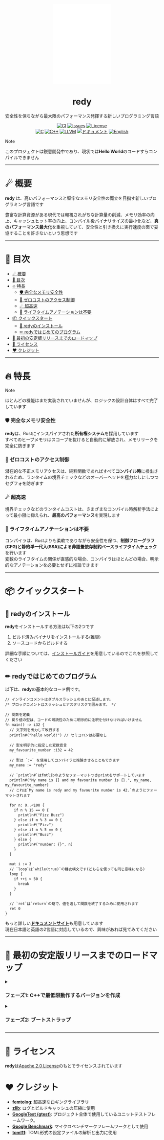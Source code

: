 <div align="center">
  <img src="src/build/resources/assets/logo_r.svg" width="192" alt="redy">
  <h1>redy</h1>

  安全性を保ちながら最大限のパフォーマンス発揮する新しいプログラミング言語

  [![CI](https://github.com/pugur523/redy/actions/workflows/ci.yml/badge.svg)](https://github.com/pugur523/redy/actions/workflows/ci.yml)
  [![Issues](https://img.shields.io/github/issues/pugur523/redy.svg)](https://github.com/pugur523/redy/issues)
  [![License](https://img.shields.io/badge/License-Apache%20License%20Version%202.0-red)](LICENSE)<br/>
  [![C](https://img.shields.io/badge/C-blue?logo=c)](https://www.c-language.org/)
  [![C++](https://img.shields.io/badge/C++-blue?logo=cplusplus)](https://isocpp.org/)
  [![LLVM](https://img.shields.io/badge/LLVM-20-emerald?logo=llvm)](https://llvm.org/docs/index.html)
  [![ドキュメント](https://img.shields.io/badge/ドキュメント-purple)](https://pugur523.github.io/redy_doc/ja/)
  [![English](https://img.shields.io/badge/English-blue)](README.md)
</div>

> [!NOTE]
> このプロジェクトは鋭意開発中であり、現状では**Hello World**のコードすらコンパイルできません

---

# ☄ 概要

**redy** は、高いパフォーマンスと堅牢なメモリ安全性の両立を目指す新しいプログラミング言語です

豊富な計算資源がある現代では軽視されがちな計算量の削減、メモリ効率の向上、キャッシュヒット率の向上、コンパイル後バイナリサイズの最小化など、**真のパフォーマンス最大化**を重視していて、安全性と引き換えに実行速度の面で妥協することを許さないという思想です

---

# 📖 目次

- [☄ 概要](#-概要)
- [📖 目次](#-目次)
- [🔥 特長](#-特長)
    - [🛡️ 完全なメモリ安全性](#️-完全なメモリ安全性)
    - [🚫 ゼロコストのアクセス制御](#-ゼロコストのアクセス制御)
    - [☄ 超高速](#-超高速)
    - [🍃 ライフタイムアノテーションは不要](#-ライフタイムアノテーションは不要)
- [📦 クイックスタート](#-クイックスタート)
  - [🍭 redyのインストール](#-redyのインストール)
  - [✏ redyではじめてのプログラム](#-redyではじめてのプログラム)
- [🚀 最初の安定版リリースまでのロードマップ](#-最初の安定版リリースまでのロードマップ)
- [🪪 ライセンス](#-ライセンス)
- [❤️ クレジット](#️-クレジット)

---

# 🔥 特長

> [!NOTE]
> ほとんどの機能はまだ実装されていませんが、ロジックの設計自体はすべて完了しています

### 🛡️ 完全なメモリ安全性

**redy**は、Rustにインスパイアされた**所有権システム**を採用しています  
すべてのヒープメモリはスコープを抜けると自動的に解放され、メモリリークを完全に防ぎます

### 🚫 ゼロコストのアクセス制御

潜在的な不正メモリアクセスは、純粋関数であればすべて**コンパイル時**に検出されるため、ランタイムの境界チェックなどのオーバーヘッドを極力なしにしつつセグフォを防ぎます

### ☄ 超高速

境界チェックなどのランタイムコストは、さまざまなコンパイル時解析手法によって最小限に抑えられ、**最高のパフォーマンス**を実現します

### 🍃 ライフタイムアノテーションは不要

コンパイラは、Rustよりも柔軟でありながら安全性を保つ、**制御フローグラフ(CFG)**と**静的単一代入(SSA)**による**非語彙依存制約ベースライフタイムチェック**を行います  
変数のライフタイムの関係が直感的な場合、コンパイラはほとんどの場合、明示的なアノテーションを必要とせずに推論できます

---

# 📦 クイックスタート

## 🍭 redyのインストール

**redy**をインストールする方法は以下の2つです
  1. ビルド済みバイナリをインストールする(推奨)
  2. ソースコードからビルドする

詳細な手順については、[インストールガイド](docs/INSTALL.ja.md)を用意しているのでこれを参照してください

## ✏ redyではじめてのプログラム

以下は、**redy**の基本的なコード例です。

```redy
// インラインコメントはダブルスラッシュのあとに記述します。
/* ブロックコメントはスラッシュとアスタリスクで囲みます。 */

// 関数を定義
// 戻り値の型は、コードの可読性のために明示的に注釈を付けなければいけません
fn main() -> i32 {
  // 文字列を出力して改行する
  println#("hello world!") // セミコロンは必要なし

  // 型を明示的に指定した変数宣言
  my_favourite_number :i32 = 42

  // 型は `:=` を使用してコンパイラに推論させることもできます
  my_name := "redy"

  // `println#`はfmtlibのようなフォーマットつきprintをサポートしています
  println#("My name is {} and my favourite number is {}.", my_name, my_favourite_number)
  // これは`My name is redy and my favourite number is 42.`のようにフォーマットされます

  for n: 0..<100 {
    if n % 15 == 0 {
      println#("Fizz Buzz")
    } else if n % 3 == 0 {
      println#("Fizz")
    } else if n % 5 == 0 {
      println#("Buzz")
    } else {
      println#("number: {}", n)
    }
  }

  mut i := 3
  // `loop`は`while(true)`の糖衣構文です(どちらを使っても同じ意味になる)
  loop {
    if ++i > 50 {
      break
    }
  }

  // `ret`は`return`の略で、値を返して関数を終了するために使用されます
  ret 0
}
```

もっと詳しい[**ドキュメントサイト**](https://pugur523.github.io/redy_doc/ja/)も用意しています  
現在日本語と英語の2言語に対応しているので、興味があれば見てみてください

---

# 🚀 最初の安定版リリースまでのロードマップ

<details close>
<summary>
  <h3>
    フェーズ1: C++で最低限動作するバージョンを作成
  </h3>
</summary>

  - [x] **ファイル管理**
    - [x] UTF-8ファイルの読み込みと検証
      - [x] 最新のUCDデータを使用した厳密なユニコードシーケンスの検証
    - [x] 複数ファイルの管理システム
    - [x] UTF-8ファイルカーソル

  - [x] **Diagnostic - エラー診断**
    - [x] コード
    - [x] 重大度
    - [x] エントリ
      - [x] ヘッダー
      - [x] ラベル
        - [x] ボディ
        - [x] アノテーション
    - [x] エラー診断エンジン
      - [x] フォーマッタ
        - [x] ヘッダーフォーマッタ
        - [x] ラベルフォーマッタ
          - [x] ソース行のレンダリング
        - [x] アノテーションフォーマッタ

  - [x] **Internationalization - 多言語サポート**
    - [x] i18nコード生成器(tomlの言語ファイルから)
      - [x] メモリ効率のための重複削減
    - [x] トランスレータ
      - [x] フォーマットサポート

  - [x] **base - 全体で共有されるモジュール**
    - [x] アリーナ(データ指向な構造の設計に便利)
    - [x] トークン定義
    - [x] キーワード定義
    - [x] 演算子定義
    - [x] トークンストリーム

  - [x] **Lexer - 字句解析**
    - [x] 識別子
      - [x] UAX #31 - ユニコード識別子のルールを使用
    - [x] キーワード
    - [x] リテラル
      - [x] 数値
      - [x] 文字
      - [x] 文字列
    - [x] 演算子
    - [x] 区切り文字

  - [x] **AST - 抽象構文木**
    - [x] コンテキスト(データ指向構造)
    - [x] ノード
      - [x] 式
        - [x] ブロックなし
          - [x] リテラル
          - [x] パス
          - [x] 単項演算子
          - [x] 二項演算子
          - [x] グループ化
          - [x] 配列
          - [x] タプル
          - [x] インデックス
          - [x] コンストラクタ
          - [x] 関数呼び出し
          - [x] フィールドアクセス
          - [x] クロージャ
          - [x] Await
          - [x] Continue
          - [x] Break
          - [x] Range
          - [x] Return
        - [x] ブロックあり
          - [x] ブロック
          - [x] Unsafe
          - [x] Fast
          - [x] If
          - [x] Loop
          - [x] While
          - [x] For
          - [x] Match
      - [x] 文
        - [x] 代入
        - [x] Const代入
        - [x] 文として扱う式
        - [x] モジュール
        - [x] 属性
        - [x] 関数
        - [x] 構造体
        - [x] 列挙型
        - [x] 共用体

  - [ ] **Parser - 構文解析**
    - [ ] 式
      - [ ] ブロックなし
        - [ ] リテラル
        - [ ] パス
        - [ ] 単項演算子
        - [ ] 二項演算子
        - [ ] グループ化
        - [ ] 配列
        - [ ] タプル
        - [ ] インデックス
        - [ ] コンストラクタ
        - [ ] 関数呼び出し
        - [ ] フィールドアクセス
        - [ ] クロージャ
        - [ ] Await
        - [ ] Continue
        - [ ] Break
        - [ ] Range
        - [ ] Return
      - [ ] ブロックあり
        - [ ] ブロック
        - [ ] Unsafe
        - [ ] Fast
        - [ ] If
        - [ ] Loop
        - [ ] While
        - [ ] For
        - [ ] Match
    - [ ] 文
      - [ ] 代入
      - [ ] Const代入
      - [ ] 文として扱う式
      - [ ] モジュール
      - [ ] 属性
      - [ ] 関数
      - [ ] 構造体
      - [ ] 列挙型
      - [ ] 共用体

  - [ ] **AST-Analyzer - AST解析**
    - [ ] シンボル解決
    - [ ] 型解決
    - [ ] Desugar

  - [ ] **HIR - 抽象度高めの中間表現**
    - [ ] コンテキスト(データ指向構造)

  - [ ] **HIR-Analyzer - HIR解析**
    - [ ] HIRの最適化

  - [ ] **MIR - 抽象度少し低めの中間表現**
    - [ ] コンテキスト(データ指向構造)

  - [ ] **MIR-Analyzer - MIR解析**
    - [ ] 借用チェッカー (Borrow Checker)
    - [ ] ライフタイムチェッカー
    - [ ] MIRの最適化

  - [ ] **Codegen - LLVMに渡すコードの生成**
    - [ ] MIRをLLVM-IRに変換

  - [ ] **redyで標準ライブラリの最初のバージョンを作成**

  - [ ] **v0.1.0 (C++で書かれたα版)をリリース**

</details>

<details close>
<summary>
<h3>
フェーズ2: ブートストラップ
</h3>
</summary>

  - [ ] **コンパイラ全体をredyで書き直す**

  - [ ] **v0.2.0(redyで書かれたα版)をリリース**

</details>

---

# 🪪 ライセンス

**redy**は[Apache 2.0 License](LICENSE)のもとでライセンスされています

# ❤️ クレジット

  - **[femtolog](http://github.com/pugur523/femtolog)**: 超高速なロギングライブラリ
  - **[zlib](https://github.com/madler/zlib)**: ログとビルドキャッシュの圧縮に使用
  - **[GoogleTest (gtest)](https://github.com/google/googletest)**: プロジェクト全体で使用しているユニットテストフレームワーク。
  - **[Google Benchmark](https://github.com/google/benchmark)**: マイクロベンチマークフレームワークとして使用
  - **[toml11](https://github.com/ToruNiina/toml11)**: TOML形式の設定ファイルの解析と出力に使用
